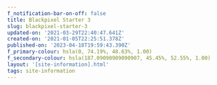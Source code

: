 ```yaml
---
f_notification-bar-on-off: false
title: Blackpixel Starter 3
slug: blackpixel-starter-3
updated-on: '2021-03-29T22:40:47.641Z'
created-on: '2021-01-05T22:25:51.378Z'
published-on: '2023-04-18T19:59:43.390Z'
f_primary-colour: hsla(0, 74.19%, 48.63%, 1.00)
f_secondary-colour: hsla(187.09090909090907, 45.45%, 52.55%, 1.00)
layout: '[site-information].html'
tags: site-information
---
```



